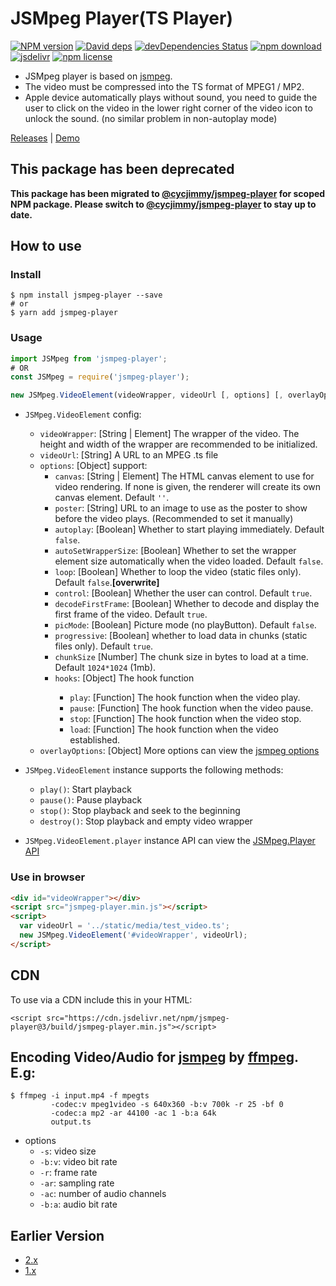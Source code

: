 # JSMpeg Player(TS Player)

[![NPM version][npm-image]][npm-url]
[![David deps][david-image]][david-url]
[![devDependencies Status][david-dev-image]][david-dev-url]
[![npm download][download-image]][download-url]
[![jsdelivr][jsdelivr-image]][jsdelivr-url]
[![npm license][license-image]][download-url]

[npm-image]: https://img.shields.io/npm/v/jsmpeg-player.svg?style=flat-square
[npm-url]: https://npmjs.org/package/jsmpeg-player
[david-image]: https://img.shields.io/david/cycdpo/jsmpeg-player.svg?style=flat-square
[david-url]: https://david-dm.org/cycdpo/jsmpeg-player
[david-dev-image]: https://david-dm.org/cycdpo/jsmpeg-player/dev-status.svg?style=flat-square
[david-dev-url]: https://david-dm.org/cycdpo/jsmpeg-player?type=dev
[download-image]: https://img.shields.io/npm/dm/jsmpeg-player.svg?style=flat-square
[download-url]: https://npmjs.org/package/jsmpeg-player
[jsdelivr-image]: https://data.jsdelivr.com/v1/package/npm/jsmpeg-player/badge
[jsdelivr-url]: https://www.jsdelivr.com/package/npm/jsmpeg-player
[license-image]: https://img.shields.io/npm/l/jsmpeg-player.svg?style=flat-square

* JSMpeg player is based on [jsmpeg](https://github.com/phoboslab/jsmpeg).
* The video must be compressed into the TS format of MPEG1 / MP2.
* Apple device automatically plays without sound, you need to guide the user to click on the video in the lower right corner of the video icon to unlock the sound. (no similar problem in non-autoplay mode)

[Releases](https://github.com/cycdpo/jsmpeg-player/releases) | [Demo](https://cycdpo.github.io/jsmpeg-player/)

## This package has been deprecated
[new-url]: https://github.com/cycjimmy/jsmpeg-player

**This package has been migrated to [@cycjimmy/jsmpeg-player][new-url] for scoped NPM package. Please switch to [@cycjimmy/jsmpeg-player][new-url] to stay up to date.**

## How to use
### Install
  ```shell
  $ npm install jsmpeg-player --save
  # or
  $ yarn add jsmpeg-player
  ```

### Usage
  ```javascript
  import JSMpeg from 'jsmpeg-player';
  # OR
  const JSMpeg = require('jsmpeg-player');
  ```

  ```javascript
  new JSMpeg.VideoElement(videoWrapper, videoUrl [, options] [, overlayOptions])
  ```

* `JSMpeg.VideoElement` config:
  * `videoWrapper`: [String | Element] The wrapper of the video. The height and width of the wrapper are recommended to be initialized.
  * `videoUrl`: [String] A URL to an MPEG .ts file
  * `options`: [Object] support:
    * `canvas`: [String | Element] The HTML canvas element to use for video rendering. If none is given, the renderer will create its own canvas element. Default `''`.
    * `poster`: [String] URL to an image to use as the poster to show before the video plays. (Recommended to set it manually)
    * `autoplay`: [Boolean] Whether to start playing immediately. Default `false`.
    * `autoSetWrapperSize`: [Boolean] Whether to set the wrapper element size automatically when the video loaded. Default `false`.
    * `loop`: [Boolean] Whether to loop the video (static files only). Default `false`.**[overwrite]**
    * `control`: [Boolean] Whether the user can control. Default `true`.
    * `decodeFirstFrame`: [Boolean] Whether to decode and display the first frame of the video. Default `true`.
    * `picMode`: [Boolean] Picture mode (no playButton). Default `false`.
    * `progressive`: [Boolean] whether to load data in chunks (static files only). Default `true`.
    * `chunkSize` [Number] The chunk size in bytes to load at a time. Default `1024*1024` (1mb).
    * `hooks`: [Object<Function>] The hook function
      * `play`: [Function] The hook function when the video play.
      * `pause`: [Function] The hook function when the video pause.
      * `stop`: [Function] The hook function when the video stop.
      * `load`: [Function] The hook function when the video established.
  * `overlayOptions`: [Object] More options can view the [jsmpeg options](https://github.com/phoboslab/jsmpeg#usage)

* `JSMpeg.VideoElement` instance supports the following methods:
  * `play()`: Start playback
  * `pause()`: Pause playback
  * `stop()`: Stop playback and seek to the beginning
  * `destroy()`: Stop playback and empty video wrapper
* `JSMpeg.VideoElement.player` instance API can view the [JSMpeg.Player API](https://github.com/phoboslab/jsmpeg#jsmpegplayer-api)

### Use in browser
```html
<div id="videoWrapper"></div>
<script src="jsmpeg-player.min.js"></script>
<script>
  var videoUrl = '../static/media/test_video.ts';
  new JSMpeg.VideoElement('#videoWrapper', videoUrl);
</script>
```

## CDN
To use via a CDN include this in your HTML:
```text
<script src="https://cdn.jsdelivr.net/npm/jsmpeg-player@3/build/jsmpeg-player.min.js"></script>
```

## Encoding Video/Audio for [jsmpeg](https://github.com/phoboslab/jsmpeg) by [ffmpeg](https://ffmpeg.org/). E.g:
```shell
$ ffmpeg -i input.mp4 -f mpegts
         -codec:v mpeg1video -s 640x360 -b:v 700k -r 25 -bf 0
         -codec:a mp2 -ar 44100 -ac 1 -b:a 64k
         output.ts
```

* options
  * `-s`: video size
  * `-b:v`: video bit rate
  * `-r`: frame rate
  * `-ar`: sampling rate
  * `-ac`: number of audio channels
  * `-b:a`: audio bit rate

## Earlier Version
* [2.x](https://github.com/cycdpo/jsmpeg-player/tree/2.x)
* [1.x](https://github.com/cycdpo/jsmpeg-player/tree/1.x)

